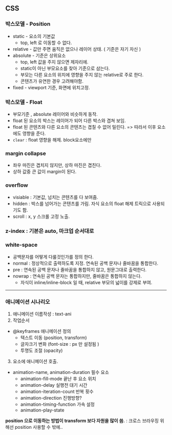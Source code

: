 ## CSS

### 박스모델 - Position
- static - 요소의 기본값
  - top, left 로 이동할 수 없다.
- relative - 값만 주면 움직은 없으나 레이어 상태. ( 기준은 자기 자신 )
- absolute - 기준은 상위요소
  - top, left 값을 주지 않으면 제자리에.
  - static이 아닌 부모요소를 찾아 기준으로 삼는다.
  - 부모는 다른 요소의 위치에 영향을 주지 않는 relative로 주로 한다.
  - 콘텐츠가 유연한 경우 고려해야함.
- fixed - viewport 기준, 화면에 위치고정.

### 박스모델 - Float 
- 부모기준 , absolute 레이어와 비슷하게 동작.
- float 된 요소의 박스는 레이어가 되어 다른 박스와 겹쳐 보임.
- float 된 콘텐츠와 다른 요소의 콘텐츠는 겹칠 수 없어 밀린다. => 따라서 이후 요소에도 영향을 준다.
- `clear` : float 영향을 해제. block요소에만

### margin collapse
- 좌우 마진은 겹치지 않지만, 상하 마진은 겹친다.
- 상하 값중 큰 값이 margin이 된다.

### overflow
- visiable : 기본값, 넘치는 콘텐츠를 다 보여줌.
- hidden : 박스를 넘어가는 콘텐츠를 가림. 자식 요소의 float 해제 트릭으로 사용되기도 함.
- scroll : x, y 스크롤 고정 노출.

### z-index : 기본은 auto, 마크업 순서대로 
 
### white-space
- 공백문자를 어떻게 다룰것인가를 정의 한다.
- normal : 정상적으로 출력하도록 지정. 연속된 공백 문자나 줄바꿈을 통합한다.
- pre : 연속된 공백 문자나 줄바꿈을 통합하지 않고, 원문그대로 출력한다.
- nowrap : 연속된 공백 문자는 통합하지만, 줄바꿈은 통합하지 않는다.
  - 자식이 inline/inline-block 일 때, relative 부모의 넓이를 강제로 부여.

---

### 애니메이션 시나리오
1. 애니메이션 이름작성 : text-ani
2. 작업순서
- @keyframes 애니메이션 정의
  - 텍스트 이동 (position, transform)
  - 글자크기 변화 (font-size : px 만 설정됨 )
  - 투명도 조절 (opacity)
3. 요소에 애니메이션 호출.
- animation-name, animation-duration 필수 요소
  - animation-fill-mode 끝난 후 요소 위치
  - animation-delay 실행전 대기 시간
  - animation-iteration-count 반복 횟수
  - animation-direction 진행방향?
  - animation-timing-function 가속 설정
  - animation-play-state

__position 으로 이동하는 방법이 transform 보다 자원을 많이 씀.__
  : 크로스 브라우징 위해선 position 사용할 수 밖에..
